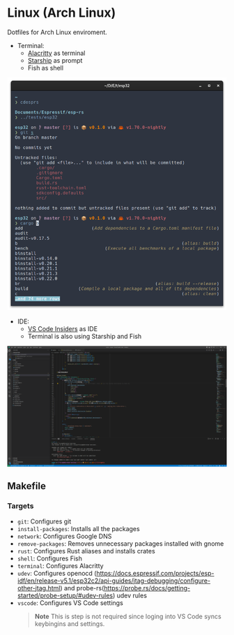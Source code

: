 # Linux (Arch Linux)
Dotfiles for Arch Linux enviroment.

- Terminal:
  - [Alacritty](https://alacritty.org/) as terminal
  - [Starship](https://starship.rs/) as prompt
  - Fish as shell

![Terminal](assets/terminal.png)

- IDE:
  - [VS Code Insiders](https://code.visualstudio.com/insiders/) as IDE
  - Terminal is also using Starship and Fish

![VS Code](assets/vscode.png)

## Makefile
### Targets
* `git`: Configures git
* `install-packages`: Installs all the packages
* `network`: Configures Google DNS
* `remove-packages`: Removes unnecessary packages installed with gnome
* `rust`: Configures Rust aliases and installs crates
* `shell`: Configures Fish
* `terminal`: Configures Alacritty
* `udev`: Configures openocd (https://docs.espressif.com/projects/esp-idf/en/release-v5.1/esp32c2/api-guides/jtag-debugging/configure-other-jtag.html) and probe-rs(https://probe.rs/docs/getting-started/probe-setup/#udev-rules) udev rules
* `vscode`: Configures VS Code settings
  > **Note**
  > This is step is not required since loging into VS Code syncs keybingins and settings.

